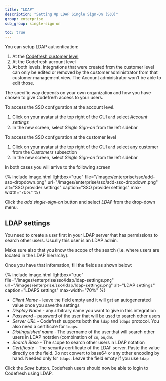 ```yaml
---
title: "LDAP"
description: "Setting Up LDAP Single Sign-On (SSO)"
group: enterprise
sub_group: single-sign-on

toc: true
---
```



You can setup LDAP authentication:

 1. At the [Codefresh customer level]({{site.baseurl}}/docs/enterprise/ent-account-mng/) 
 1. At the Codefresh account level 
 1. At both levels. Integrations that were created from the customer level can only be edited or removed by the customer administrator from that customer management view. The Account administrator won’t be able to edit those.

The specific way depends on your own organization and how you have chosen to give Codefresh access to your users.

To access the SSO configuration at the account level.

1.  Click on your avatar at the top right of the GUI and select *Account settings*
1. In the new screen, select *Single Sign-on* from the left sidebar

To access the SSO configuration at the customer level

1. Click on your avatar at the top right of the GUI and select any customer from the *Customers* subsection
1. In the new screen, select *Single Sign-on* from the left sidebar

In both cases you will arrive to the following screen

{% include image.html 
lightbox="true" 
file="/images/enterprise/sso/add-sso-dropdown.png" 
url="/images/enterprise/sso/add-sso-dropdown.png"
alt="SSO provider settings"
caption="SSO provider settings"
max-width="70%"
%}

Click the *add single-sign-on* button and select *LDAP* from the drop-down menu.

## LDAP settings

You need to create a user first in your LDAP server that has permissions to search other users. Usually
this user is an LDAP admin.

Make sure also that you know the scope of the search (i.e. where users are located in the LDAP hierarchy).

Once you have that information, fill the fields as shown below:


{% include image.html 
lightbox="true" 
file="/images/enterprise/sso/ldap/ldap-settings.png" 
url="/images/enterprise/sso/ldap/ldap-settings.png"
alt="LDAP settings"
caption="LDAPS settings"
max-width="70%"
%}

* *Client Name* - leave the field empty and it will get an autogenerated value once you save the settings
* *Display Name* - any arbitrary name you want to give in this integration
* *Password* - password of the user that will be used to search other users
* *Server URL* - Codefresh supports both the `ldap` and `ldaps` protocol. You also need a certificate for `ldaps`.
* *Distinguished name* - The username of the user that will search other users in LDAP notation (combination of `cn`, `ou`,`dn`).
* *Search Base* - The scope to search other users in LDAP notation
* *Certificate* - The security certificate of the LDAP server. Paste the value directly on the field. Do not convert to base64 or any other encoding by hand. Needed only for `ldaps`. Leave the field empty if you use `ldap`

Click the *Save* button. Codefresh users should now be able to login to Codefresh using LDAP.



